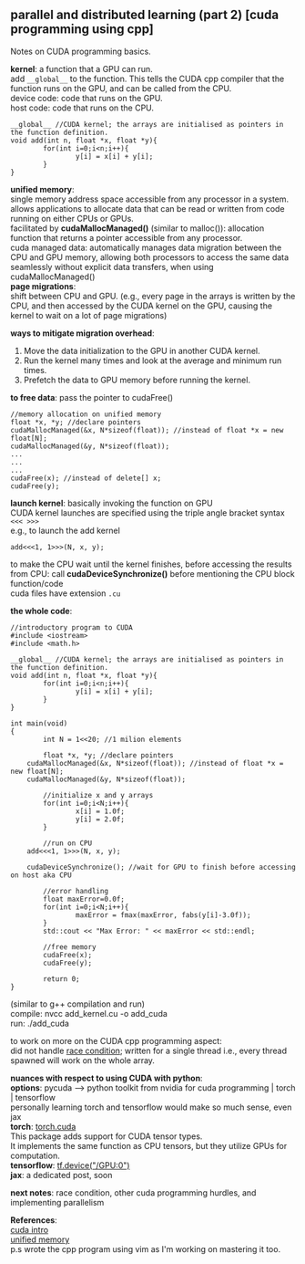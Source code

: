 ## parallel and distributed learning (part 2) [cuda programming using cpp]

Notes on CUDA programming basics.

**kernel**: a function that a GPU can run.  
add ```__global__``` to the function. This tells the CUDA cpp compiler that the function runs on the GPU, and can be called from the CPU.  
device code: code that runs on the GPU.  
host code: code that runs on the CPU.  
```
__global__ //CUDA kernel; the arrays are initialised as pointers in the function definition.
void add(int n, float *x, float *y){
        for(int i=0;i<n;i++){
                y[i] = x[i] + y[i];
        }
}
```

**unified memory**:  
single memory address space accessible from any processor in a system.  
allows applications to allocate data that can be read or written from code running on either CPUs or GPUs.  
facilitated by **cudaMallocManaged()** (similar to malloc()): allocation function that returns a pointer accessible from any processor.  
cuda managed data: automatically manages data migration between the CPU and GPU memory, allowing both processors to access the same data seamlessly without explicit data transfers, when using cudaMallocManaged()    
**page migrations**:  
shift between CPU and GPU. (e.g., every page in the arrays is written by the CPU, and then accessed by the CUDA kernel on the GPU, causing the kernel to wait on a lot of page migrations)  

**ways to mitigate migration overhead**:
1. Move the data initialization to the GPU in another CUDA kernel.
2. Run the kernel many times and look at the average and minimum run times.
3. Prefetch the data to GPU memory before running the kernel.

**to free data**: pass the pointer to cudaFree()  

```
//memory allocation on unified memory
float *x, *y; //declare pointers
cudaMallocManaged(&x, N*sizeof(float)); //instead of float *x = new float[N];
cudaMallocManaged(&y, N*sizeof(float));
...
...
...
cudaFree(x); //instead of delete[] x;
cudaFree(y);
```

**launch kernel**: basically invoking the function on GPU  
CUDA kernel launches are specified using the triple angle bracket syntax ```<<< >>>```  
e.g., to launch the add kernel  
```
add<<<1, 1>>>(N, x, y);
```
to make the CPU wait until the kernel finishes, before accessing the results from CPU: call **cudaDeviceSynchronize()** before mentioning the CPU block function/code  
cuda files have extension ```.cu```  

**the whole code**:  
```
//introductory program to CUDA
#include <iostream>
#include <math.h>

__global__ //CUDA kernel; the arrays are initialised as pointers in the function definition.
void add(int n, float *x, float *y){
        for(int i=0;i<n;i++){
                y[i] = x[i] + y[i];
        }
}

int main(void)
{
        int N = 1<<20; //1 milion elements

        float *x, *y; //declare pointers
	cudaMallocManaged(&x, N*sizeof(float)); //instead of float *x = new float[N];
	cudaMallocManaged(&y, N*sizeof(float));

        //initialize x and y arrays
        for(int i=0;i<N;i++){
                x[i] = 1.0f;
                y[i] = 2.0f;
        }

        //run on CPU
	add<<<1, 1>>>(N, x, y);

	cudaDeviceSynchronize(); //wait for GPU to finish before accessing on host aka CPU
		
        //error handling
        float maxError=0.0f;
        for(int i=0;i<N;i++){
                maxError = fmax(maxError, fabs(y[i]-3.0f));
        }
        std::cout << "Max Error: " << maxError << std::endl;

        //free memory
        cudaFree(x);
        cudaFree(y);

        return 0;
}
```
(similar to g++ compilation and run)  
compile: nvcc add_kernel.cu -o add_cuda  
run: ./add_cuda 

to work on more on the CUDA cpp programming aspect:  
did not handle [race condition](https://medium.com/@kaushikakshat/race-conditions-d0298dfb99fe); written for a single thread i.e., every thread spawned will work on the whole array.  

**nuances with respect to using CUDA with python**:  
**options**: pycuda --> python toolkit from nvidia for cuda programming | torch | tensorflow  
personally learning torch and tensorflow would make so much sense, even jax  
**torch**: [torch.cuda](https://pytorch.org/docs/stable/cuda.html)  
This package adds support for CUDA tensor types.  
It implements the same function as CPU tensors, but they utilize GPUs for computation.  
**tensorflow**: [tf.device("/GPU:0")](https://www.tensorflow.org/guide/gpu)  
**jax**: a dedicated post, soon  

**next notes**: race condition, other cuda programming hurdles, and implementing parallelism

**References**:  
[cuda intro](https://developer.nvidia.com/blog/even-easier-introduction-cuda/)  
[unified memory](https://developer.nvidia.com/blog/unified-memory-cuda-beginners/)  
p.s wrote the cpp program using vim as I'm working on mastering it too.
